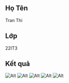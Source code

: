 ## Họ Tên
Tran Thi
## Lớp
22IT3
## Kết quả
![Alt](Anh1.png)
![Alt](Anh2.png)
![Alt](Anh3.png)
![Alt](anh4.jpg)
![Alt](anh5.jpg)
